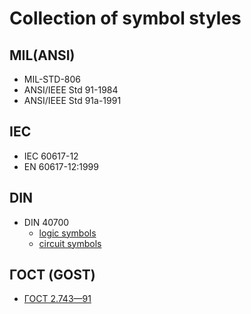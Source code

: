# Collection of symbol styles

## MIL(ANSI)

 * MIL-STD-806
 * ANSI/IEEE Std 91-1984
 * ANSI/IEEE Std 91a-1991

## IEC

 * IEC 60617-12
 * EN 60617-12:1999

## DIN

  * DIN 40700
    * [logic symbols](https://commons.wikimedia.org/wiki/Category:DIN_40700)
    * [circuit symbols](https://commons.wikimedia.org/wiki/Category:DIN_circuit_symbols)

## ГОСТ (GOST)

 * [ГОСТ 2.743—91](http://www.bmstu.ru/~rl1/courses/inform/gost2_743-91.pdf)

